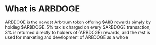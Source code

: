 # What is ARBDOGE

ARBDOGE is the newest Arbitrum token offering $ARB rewards simply by holding $ARBDOGE. 5% tax is charged on every $ARBDOGE transaction, 3% is returned directly to holders of (ARBDOGE) rewards, and the rest is used for marketing and development of ARBDOGE as a whole
